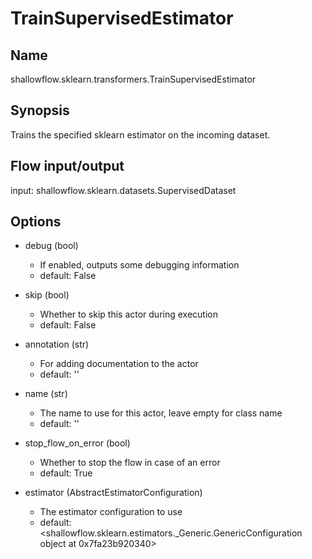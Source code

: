 # TrainSupervisedEstimator

## Name
shallowflow.sklearn.transformers.TrainSupervisedEstimator

## Synopsis
Trains the specified sklearn estimator on the incoming dataset.

## Flow input/output
input: shallowflow.sklearn.datasets.SupervisedDataset

## Options
* debug (bool)

  * If enabled, outputs some debugging information
  * default: False

* skip (bool)

  * Whether to skip this actor during execution
  * default: False

* annotation (str)

  * For adding documentation to the actor
  * default: ''

* name (str)

  * The name to use for this actor, leave empty for class name
  * default: ''

* stop_flow_on_error (bool)

  * Whether to stop the flow in case of an error
  * default: True

* estimator (AbstractEstimatorConfiguration)

  * The estimator configuration to use
  * default: <shallowflow.sklearn.estimators._Generic.GenericConfiguration object at 0x7fa23b920340>

